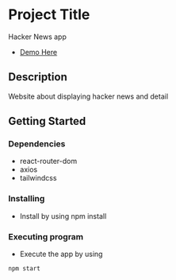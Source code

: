 # Project Title

Hacker News app

- [Demo Here](https://152235865101254-dts-final-project.netlify.app/)

## Description

Website about displaying hacker news and detail

## Getting Started

### Dependencies

- react-router-dom
- axios
- tailwindcss

### Installing

- Install by using npm install

### Executing program

- Execute the app by using

```
npm start
```
